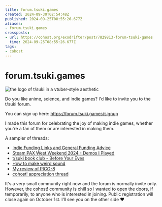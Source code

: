 ```yaml
---
title: forum.tsuki.games
created: 2024-09-30T02:54:48Z
published: 2024-09-25T08:55:26.677Z
aliases:
- forum.tsuki.games
crossposts:
- url: https://cohost.org/exodrifter/post/7829813-forum-tsuki-games
  time: 2024-09-25T08:55:26.677Z
tags:
- cohost
---
```


# forum.tsuki.games

![the logo of t/suki in a vtuber-style aesthetic](20240925085526-tsuki.png)

Do you like anime, science, and indie games? I'd like to invite you to the t/suki forum.

You can sign up here: https://forum.tsuki.games/signup

I made this forum for celebrating the joy of making indie games, whether you're a fan of them or are interested in making them.

A sampler of threads:
- [Indie Funding Links and General Funding Advice](https://forum.tsuki.games/t/indie-funding-links-and-general-funding-advice/192)
- [Steam PAX West Weekend 2024 - Demos I Played](https://forum.tsuki.games/t/steam-pax-west-weekend-2024-demos-i-played/186)
- [t/suki book club - Before Your Eyes](https://forum.tsuki.games/t/t-suki-book-club-before-your-eyes/169)
- [How to make weird sound](https://forum.tsuki.games/t/how-to-make-weird-sound/182)
- [My review of PICO-8](https://forum.tsuki.games/t/my-review-of-pico-8/163)
- [cohost! appreciation thread](https://forum.tsuki.games/t/cohost-appreciation-thread/189)

It's a very small community right now and the forum is normally invite only. However, the cohost! community is chill so I wanted to open the doors, if temporarily, to anyone who is interested in joining. Public registration will close again on October 1st. I'll see you on the other side ❤️
